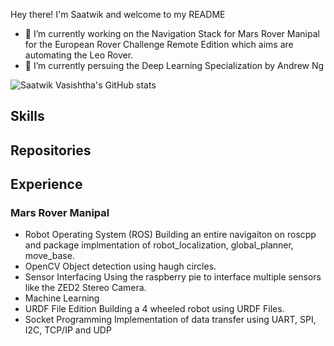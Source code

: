 Hey there! I'm Saatwik and welcome to my README
 
- 🔭 I’m currently working on the Navigation Stack for Mars Rover Manipal for the European Rover Challenge Remote Edition which aims are automating the Leo Rover. 
- 🌱 I’m currently persuing the Deep Learning Specialization by Andrew Ng
 
 ![Saatwik Vasishtha's GitHub stats](https://github-readme-stats.vercel.app/api?username=Teak-Rosewood&show_icons=true&theme=radical&count_private=true)

## Skills

## Repositories 
 
## Experience

### Mars Rover Manipal 
 
- Robot Operating System (ROS)
Building an entire navigaiton on roscpp and package implmentation of robot_localization, global_planner, move_base.
- OpenCV
Object detection using haugh circles.
- Sensor Interfacing 
Using the raspberry pie to interface multiple sensors like the ZED2 Stereo Camera.
- Machine Learning 
- URDF File Edition
Building a 4 wheeled robot using URDF Files. 
- Socket Programming 
Implementation of data transfer using UART, SPI, I2C, TCP/IP and UDP

<!--
**Blank-wastaken/Blank-wastaken** is a ✨ _special_ ✨ repository because its `README.md` (this file) appears on your GitHub profile.

Here are some ideas to get you started:

- 🔭 I’m currently working on ...
- 🌱 I’m currently learning ...
- 👯 I’m looking to collaborate on ...
- 🤔 I’m looking for help with ...
- 💬 Ask me about ...
- 📫 How to reach me: ...
- 😄 Pronouns: ...
- ⚡ Fun fact: ...
-->
